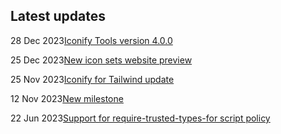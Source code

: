 <!-- DO NOT EDIT THIS COMPONENT IT IS AUTOGENERATED -->
## Latest updates

<div class="latest-news">
<p><span>28 Dec 2023</span><a href="/news/2023.html#tools-4">Iconify Tools version 4.0.0</a></p>
<p><span>25 Dec 2023</span><a href="/news/2023.html#icon-sets-preview">New icon sets website preview</a></p>
<p><span>25 Nov 2023</span><a href="/news/2023.html#tailwind-scale">Iconify for Tailwind update</a></p>
<p><span>12 Nov 2023</span><a href="/news/2023.html#new-milestone">New milestone</a></p>
<p><span>22 Jun 2023</span><a href="/news/2023.html#require-trusted-types-for">Support for require-trusted-types-for script policy</a></p>
</div>
